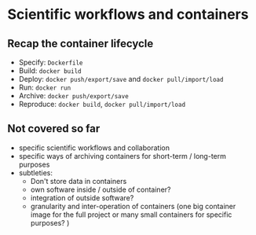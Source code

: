 # Scientific workflows and containers

## Recap the container lifecycle

- Specify: `Dockerfile`
- Build: `docker build`
- Deploy: `docker push/export/save` and `docker pull/import/load`
- Run: `docker run`
- Archive: `docker push/export/save`
- Reproduce: `docker build`, `docker pull/import/load`

## Not covered so far

- specific scientific workflows and collaboration
- specific ways of archiving containers for short-term / long-term purposes
- subtleties:
  - Don't store data in containers
  - own software inside / outside of container?
  - integration of outside software?
  - granularity and inter-operation of containers (one big container image for the full project or many small containers for specific purposes?
)